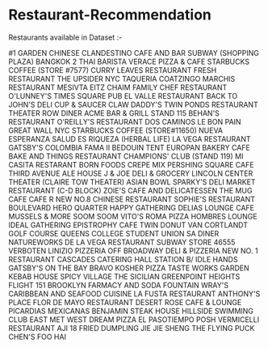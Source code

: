 # Restaurant-Recommendation


Restaurants available in Dataset :-

#1 GARDEN CHINESE
CLANDESTINO CAFE AND BAR
SUBWAY (SHOPPING PLAZA)
BANGKOK 2 THAI
BARISTA VERACE PIZZA & CAFE
STARBUCKS COFFEE (STORE #7577)
CURRY LEAVES RESTAURANT
FRESH RESTAURANT
THE UPSIDER NYC
TAQUERIA COATZINGO
MARCHIS RESTAURANT
MESIVTA EITZ CHAIM
FAMILY CHEF RESTAURANT
O'LUNNEY'S TIMES SQUARE PUB
EL VALLE RESTAURANT
BACK TO JOHN'S  DELI
CUP & SAUCER
CLAW DADDY'S
TWIN PONDS RESTAURANT
THEATER ROW DINER
ACME BAR & GRILL
STAND 115
BEHAN'S RESTAURANT
O'REILLY'S RESTAURANT
DOS CAMINOS
LE BON PAIN
GREAT WALL NYC
STARBUCKS COFFEE (STORE#11650)
NUEVA ESPERANZA
SALUD ES RIQUEZA (HERBAL LIFE)
LA VEGA RESTAURANT
GATSBY'S
COLOMBIA FAMA II
BEDOUIN TENT
EUROPAN BAKERY CAFE
BAKE AND THINGS RESTAURANT
CHAMPIONS' CLUB (STAND 119)
MI CASITA RESTARANT
BORN FOODS
CREPE MIX
PERSHING SQUARE CAFE
THIRD AVENUE ALE HOUSE
J & JOE DELI & GROCERY
LINCOLN CENTER THEATER (CLAIRE TOW THEATER)
ASIAN BOWL
SPARKY'S DELI
MARKET RESTAURANT (C-D BLOCK)
ZOIE'S CAFE AND DELICATESSEN
THE MUG CAFE
CAFE R
NEW NO.8 CHINESE RESTAURANT
SOPHIE'S RESTAURANT
BOULEVARD HERO
QUARTER
HAPPY GATHERING
DELIAS LOUNGE CAFE
MUSSELS & MORE
SOOM SOOM
VITO'S ROMA PIZZA
HOMBRES LOUNGE
IDEAL GATHERING
EPISTROPHY CAFE
TWIN DONUT
VAN CORTLANDT GOLF COURSE
QUEENS COLLEGE STUDENT UNION SA DINER
NATUREWORKS
DE LA VEGA RESTAURANT
SUBWAY STORE 46555
VERBOTEN
LINIZIO PIZZERIA
OFF BROADWAY DELI & PIZZERIA
NEW NO. 1 RESTAURANT
CASCADES CATERING HALL
STATION B/ IDLE HANDS
GATSBY'S ON THE BAY
BRAVO KOSHER PIZZA
TASTE WORKS
GARDEN KEBAB HOUSE
SPICY VILLAGE
THE SICILIAN
GREENPOINT HEIGHTS
FLIGHT 151
BROOKLYN FARMACY AND SODA FOUNTAIN
WRAY'S CARIBBEAN AND SEAFOOD CUISINE
LA FUSTA RESTAURANT
ANTHONY'S PLACE
FLOR DE MAYO RESTAURANT
DESERT ROSE CAFE & LOUNGE
PICARDIAS MEXICANAS
BENJAMIN STEAK HOUSE
HILLSIDE SWIMMING CLUB
EAST MET WEST
DREAM PIZZA
EL PASOTIEMPO
POSH
VERMICELLI RESTAURANT
AJI 18
FRIED DUMPLING JIE JIE SHENG
THE FLYING PUCK
CHEN'S FOO HAI
